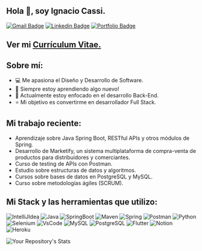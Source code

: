## Hola 👋, soy Ignacio Cassi.
[![Gmail Badge](https://img.shields.io/badge/Gmail-D14836?style=for-the-badge&logo=gmail&logoColor=white)](mailto:dignaciocassi@gmail.com) 
[![Linkedin Badge](https://img.shields.io/badge/LinkedIn-0077B5?style=for-the-badge&logo=linkedin&logoColor=white)](https://www.linkedin.com/in/danielignacio-cassi-7504661b9/) 
[![Portfolio Badge](https://img.shields.io/badge/website-000000?style=for-the-badge&logo=About.me&logoColor=white)](https://www.notion.so/dignacioc/Hola-Soy-Ignacio-Cassi-9c7eeeda8ad341a290e8aab898bf6bba/) <p align='left'>
 
 
## Ver mi <a href='https://drive.google.com/file/d/1d0u_U9Y_zXxhhYxxupEnmACDMheEDVQF/view?usp=sharing' target=_blank><u>Currículum Vitae</u>.</a></p>
 
 ## Sobre mí:
 - :computer: Me apasiona el Diseño y Desarrollo de Software.
 - :book: Siempre estoy aprendiendo algo nuevo! 
 - :rocket: Actualmente estoy enfocado en el desarrollo Back-End.
 - :star: Mi objetivo es convertirme en desarrollador Full Stack.

##  Mi trabajo reciente:
- Aprendizaje sobre Java Spring Boot, RESTful APIs y otros módulos de Spring.
- Desarrollo de Marketify, un sistema multiplataforma de compra-venta de productos para distribuidores y comerciantes.
- Curso de testing de APIs con Postman.
- Estudio sobre estructuras de datos y algoritmos.
- Cursos sobre bases de datos en PostgreSQL y MySQL.
- Curso sobre metodologías ágiles (SCRUM).
 
## Mi Stack y las herramientas que utilizo:

![IntelliJIdea](https://img.shields.io/badge/IntelliJIDEA-000000.svg?style=for-the-badge&logo=intellij-idea&logoColor=white)
![Java](https://img.shields.io/badge/Java-ED8B00?style=for-the-badge&logo=java&logoColor=white)
![SpringBoot](https://img.shields.io/badge/Spring_Boot-F2F4F9?style=for-the-badge&logo=spring-boot)
![Maven](https://img.shields.io/badge/apache_maven-C71A36?style=for-the-badge&logo=apachemaven&logoColor=white)
![Spring](https://img.shields.io/badge/Spring-6DB33F?style=for-the-badge&logo=spring&logoColor=white)
![Postman](https://img.shields.io/badge/Postman-FF6C37?style=for-the-badge&logo=Postman&logoColor=white)
![Python](https://img.shields.io/badge/Python-3776AB?style=for-the-badge&logo=python&logoColor=white)
![Selenium](https://img.shields.io/badge/Selenium-43B02A?style=for-the-badge&logo=Selenium&logoColor=white)
![VsCode](https://img.shields.io/badge/Visual_Studio_Code-0078D4?style=for-the-badge&logo=visual%20studio%20code&logoColor=white)
![MySQL](https://img.shields.io/badge/MySQL-00000F?style=for-the-badge&logo=mysql&logoColor=white)
![PostgreSQL](https://img.shields.io/badge/PostgreSQL-316192?style=for-the-badge&logo=postgresql&logoColor=white)
![Flutter](https://img.shields.io/badge/Flutter-02569B?style=for-the-badge&logo=flutter&logoColor=white)
![Notion](https://img.shields.io/badge/Notion-000000?style=for-the-badge&logo=notion&logoColor=white)
![Heroku](https://img.shields.io/badge/Heroku-430098?style=for-the-badge&logo=heroku&logoColor=white)
 
![Your Repository's Stats](https://github-readme-stats.vercel.app/api/top-langs/?username=ignaciocassi)
